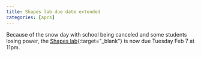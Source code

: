 ```yaml
---
title: Shapes lab due date extended
categories: [apcs]
---
```

Because of the snow day with school being canceled and some students losing power, the [Shapes lab](https://issaquahwednet-my.sharepoint.com/personal/stutlerk_issaquah_wednet_edu/_layouts/15/guestaccess.aspx?docid=03e8cfdbcf64d4401a0e009428d6ac581&authkey=AedghIuahKIc6NI7vpXAzI4){:target="_blank"} is now due Tuesday Feb 7 at 11pm.
